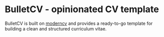 # BulletCV - opinionated CV template
BulletCV is built on [moderncv](https://ctan.org/pkg/moderncv) and provides a ready-to-go template for building a clean and structured curriculum vitae.
